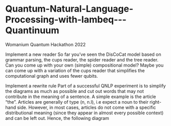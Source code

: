 # Quantum-Natural-Language-Processing-with-lambeq---Quantinuum
Womanium Quantum Hackathon 2022

Implement a new reader
So far you’ve seen the DisCoCat model based on grammar parsing, the cups reader, the
spider reader and the tree reader. Can you come up with your own (simple) compositional
model? Maybe you can come up with a variation of the cups reader that simplifies
the computational graph and uses fewer qubits.


Implement a rewrite rule
Part of a successful QNLP experiment is to simplify the diagrams as much as possible and
cut out words that may not contribute in the meaning of a sentence. A simple example is
the article “the”. Articles are generally of type (n, n.l), i.e expect a noun to their right-hand
side. However, in most cases, articles do not come with a specific distributional meaning
(since they appear in almost every possible context) and can be left out. Hence, the following
diagram
